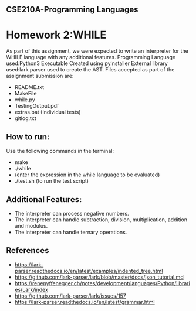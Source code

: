 ## CSE210A-Programming Languages
# Homework 2:WHILE

As part of this assignment, we were expected to write an interpreter for the WHILE language with any additional features.
Programming Language used:Python3
Executable Created using pyinstaller
External library used:lark parser used to create the AST.
Files accepted as part of the assignment submission are:
- README.txt
- MakeFile
- while.py
- TestingOutput.pdf
- extras.bat (Individual tests)
- gitlog.txt

## How to run:
 Use the following commands in the terminal:
 - make
 - ./while
 - (enter the expression in the while language to be evaluated)
 - ./test.sh (to run the test script)

## Additional Features:
- The interpreter can process negative numbers.
- The interpreter can handle subtraction, division, multiplication, addition and modulus.
- The interpreter can handle ternary operations.
## References
- https://lark-parser.readthedocs.io/en/latest/examples/indented_tree.html
- https://github.com/lark-parser/lark/blob/master/docs/json_tutorial.md
- https://renenyffenegger.ch/notes/development/languages/Python/libraries/Lark/index
- https://github.com/lark-parser/lark/issues/157
- https://lark-parser.readthedocs.io/en/latest/grammar.html
